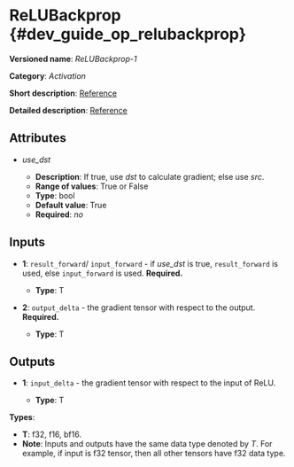 # ReLUBackprop {#dev_guide_op_relubackprop}

**Versioned name**: *ReLUBackprop-1*

**Category**: *Activation*

**Short description**:
[Reference](http://caffe.berkeleyvision.org/tutorial/layers/relu.html)

**Detailed description**:
[Reference](https://github.com/Kulbear/deep-learning-nano-foundation/wiki/ReLU-and-Softmax-Activation-Functions#rectified-linear-units)

## Attributes

* *use_dst*

  * **Description**: If true, use *dst* to calculate gradient; else use *src*.
  * **Range of values**: True or False
  * **Type**: bool
  * **Default value**: True
  * **Required**: *no*

## Inputs

* **1**:  ``result_forward``/ ``input_forward`` - if *use_dst* is true,
  ``result_forward`` is used, else ``input_forward`` is used. **Required.**

  * **Type**: T

* **2**: ``output_delta`` - the gradient tensor with respect to the output.
  **Required.**

  * **Type**: T

## Outputs

* **1**: ``input_delta`` - the gradient tensor with respect to the input of
  ReLU.

  * **Type**: T

**Types**:

* **T**: f32, f16, bf16.
* **Note**: Inputs and outputs have the same data type denoted by *T*. For
  example, if input is f32 tensor, then all other tensors have f32 data type.
